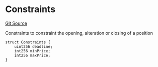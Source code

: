 # Constraints
[Git Source](https://github.com/solidant/unlimited-contracts/blob/06933827b140eb30ab8723aa85a9cdce2333525a/src/interfaces/ITradeManager.sol)

Constraints to constraint the opening, alteration or closing of a position


```solidity
struct Constraints {
    uint256 deadline;
    int256 minPrice;
    int256 maxPrice;
}
```

